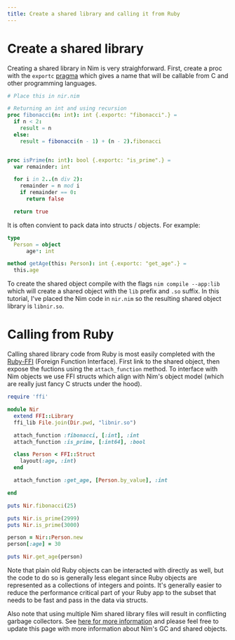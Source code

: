 ```yaml
---
title: Create a shared library and calling it from Ruby
---
```


# Create a shared library

Creating a shared library in Nim is very straighforward. First, create a proc with the `exportc` [pragma](http://nim-lang.org/docs/manual.html#foreign-function-interface-exportc-pragma) which gives a name that will be callable from C and other programming languages.

```nim
# Place this in nir.nim

# Returning an int and using recursion
proc fibonacci(n: int): int {.exportc: "fibonacci".} =
  if n < 2:
    result = n
  else:
    result = fibonacci(n - 1) + (n - 2).fibonacci


proc isPrime(n: int): bool {.exportc: "is_prime".} =
  var remainder: int

  for i in 2..(n div 2):
    remainder = n mod i
    if remainder == 0:
      return false

  return true
```

It is often convient to pack data into structs / objects. For example:

```nim
type
  Person = object
      age*: int

method getAge(this: Person): int {.exportc: "get_age".} =
  this.age
```

To create the shared object compile with the flags `nim compile --app:lib` which will create a shared object with the `lib` prefix and `.so` suffix. In this tutorial, I've placed the Nim code in `nir.nim` so the resulting shared object library is `libnir.so`.

# Calling from Ruby

Calling shared library code from Ruby is most easily completed with the [Ruby-FFI](https://github.com/ffi/ffi/wiki) (Foreign Function Interface). First link to the shared object, then expose the fuctions using the `attach_function` method. To interface with Nim objects we use FFI structs which align with Nim's object model (which are really just fancy C structs under the hood).

```ruby
require 'ffi'

module Nir
  extend FFI::Library
  ffi_lib File.join(Dir.pwd, "libnir.so")

  attach_function :fibonacci, [:int], :int
  attach_function :is_prime, [:int64], :bool

  class Person < FFI::Struct
    layout(:age, :int)
  end

  attach_function :get_age, [Person.by_value], :int

end

puts Nir.fibonacci(25)

puts Nir.is_prime(2999)
puts Nir.is_prime(3000)

person = Nir::Person.new
person[:age] = 30

puts Nir.get_age(person)
```

Note that plain old Ruby objects can be interacted with directly as well, but the code to do so is generally less elegant since Ruby objects are represented as a collections of integers and points. It's generally easier to reduce the performance critical part of your Ruby app to the subset that needs to be fast and pass in the data via structs.

Also note that using multiple Nim shared library files will result in conflicting garbage collectors. See [here for more information](http://nim-lang.org/docs/backends.html#interfacing-backend-code-calling-nim) and please feel free to update this page with more information about Nim's GC and shared objects.
